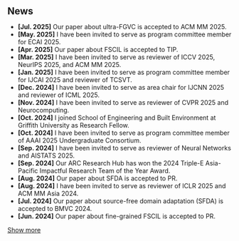<h1 id="news"></h1>

<h2 style="margin: 60px 0px 10px;">News</h2>

<ul>
    <li><strong>[Jul. 2025]</strong> Our paper about ultra-FGVC is accepted to ACM MM 2025.</li>
    <li><strong>[May. 2025]</strong> I have been invited to serve as program committee member for ECAI 2025.</li>
    <li><strong>[Apr. 2025]</strong> Our paper about FSCIL is accepted to TIP.</li>
    <li><strong>[Mar. 2025]</strong> I have been invited to serve as reviewer of ICCV 2025, NeurIPS 2025, and ACM MM 2025.</li>
    <li><strong>[Jan. 2025]</strong> I have been invited to serve as program committee member for IJCAI 2025 and reviewer of TCSVT.</li>
    <li><strong>[Dec. 2024]</strong> I have been invited to serve as area chair for IJCNN 2025 and reviewer of ICML 2025.</li>
    <li><strong>[Nov. 2024]</strong> I have been invited to serve as reviewer of CVPR 2025 and Neurocomputing.</li>
    <li><strong>[Oct. 2024]</strong> I joined School of Engineering and Built Environment at Griffith University as Research Fellow.</li>
    <li><strong>[Oct. 2024]</strong> I have been invited to serve as program committee member of AAAI 2025 Undergraduate Consortium.</li>
    <li><strong>[Sep. 2024]</strong> I have been invited to serve as reviewer of Neural Networks and AISTATS 2025.</li>
    <li><strong>[Sep. 2024]</strong> Our ARC Research Hub has won the 2024 Triple-E Asia-Pacific Impactful Research Team of the Year Award.</li>
    <li><strong>[Aug. 2024]</strong> Our paper about SFDA is accepted to PR.</li>
    <li><strong>[Aug. 2024]</strong> I have been invited to serve as reviewer of ICLR 2025 and ACM MM Asia 2024.</li>
    <li><strong>[Jul. 2024]</strong> Our paper about source-free domain adaptation (SFDA) is accepted to BMVC 2024.</li>
    <li><strong>[Jun. 2024]</strong> Our paper about fine-grained FSCIL is accepted to PR.</li>
</ul>

<a href="javascript:toggleVisibility('newsmore')" id="toggleButton">Show more</a>

<div id="newsmore" style="display:none">
    <ul>
        <li><strong>[May. 2024]</strong> I have been invited to serve as reviewer of NeurIPS 2024 and PR.</li>
        <li><strong>[Apr. 2024]</strong> Our paper about few-shot class-incremental learning (FSCIL) is accepted to TNNLS.</li>
        <li><strong>[Feb. 2024]</strong> I have been invited to serve as reviewer of ACM MM 2024, ICME 2024 and TNNLS.</li>
        <li><strong>[Jan. 2024]</strong> Our paper about anomaly detection on power grid is accepted to TIA.</li>
        <li><strong>[Jan. 2024]</strong> Our paper about Lie algebra enabled ultra-FGVC is accepted to TNNLS.</li>
        <li><strong>[Dec. 2023]</strong> I have been invited to serve as reviewer of CVPR 2024.</li>
        <li><strong>[Jun. 2023]</strong> Our ARC Research Hub has won the 2023 Triple-E Global Innovation and Entrepreneurship Team of the Year (Rising Star) Award.</li>
        <li><strong>[Oct. 2022]</strong> Our paper about incremental learning on ultra-FGVC is accepted to WACV.</li>
        <li><strong>[Sep. 2021]</strong> Our paper about fine-grained classification is accepted to DICTA.</li>
        <li><strong>[Dec. 2020]</strong> Our paper about frequency response analysis of modern air conditioners is accepted to TSG.</li>
        <li><strong>[Nov. 2019]</strong> Our paper is accepted to ROBIO as an oral presentation paper.</li>
    </ul>
</div>

<script>
  function toggleVisibility(id) {
    var element = document.getElementById(id);
    var button = document.getElementById('toggleButton');
    if (element.style.display === 'none') {
      element.style.display = 'block';
      button.innerText = 'Show less';
    } else {
      element.style.display = 'none';
      button.innerText = 'Show more';
    }
  }
</script>